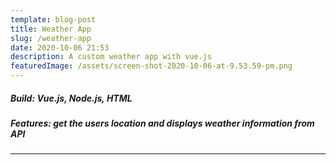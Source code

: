 ```yaml
---
template: blog-post
title: Weather App
slug: /weather-app
date: 2020-10-06 21:53
description: A custom weather app with vue.js
featuredImage: /assets/screen-shot-2020-10-06-at-9.53.59-pm.png
---
```



##### Build: Vue.js, Node.js, HTML

##### Features: get the users location and displays weather information from API

- - -